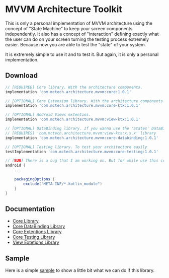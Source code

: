 # MVVM Architecture Toolkit
This is only a personal implementation of MVVM architecture using the concept of "State Machine" to keep your screen components independently. It also has a concept of "interaction" defining exactly what the user can do on your screen turning the testing process extremely easier. Because now you are able to test the "state" of your system.

It is extremely simple to use it and to test it. But again, it is only a personal implementation.

## Download
```groovy
// [REQUIRED] Core library. With the architecture components.
implementation 'com.mctech.architecture.mvvm:core:1.0.1'

// [OPTIONAL] Core Estension library. With the architecture components extentions.
implementation 'com.mctech.architecture.mvvm:core-ktx:1.0.1'

// [OPTIONAL] Android Views extentios. 
implementation 'com.mctech.architecture.mvvm:view-ktx:1.0.1'

// [OPTIONAL] DataBinding library. If you wanna use the 'States' DataBinding adapters.
// [REQUIRES] 'com.mctech.architecture.mvvm:view-ktx:x.x.x' library
implementation 'com.mctech.architecture.mvvm:core-databinding:1.0.1'

// [OPTIONAL] Testing library. To test your architecture easily
testImplementation 'com.mctech.architecture.mvvm:core-testing:1.0.1'

// [BUG] There is a bug that I am working on. But for while use this code on your app gradle file.
android {
    ...

    packagingOptions {
        exclude("META-INF/*.kotlin_module")
    }
}

``` 

## Documentation
* [Core Library](https://github.com/MayconCardoso/Mvvm-Architecture-Toolkit/tree/master/library/core)
* [Core DataBinding Library](https://github.com/MayconCardoso/Mvvm-Architecture-Toolkit/tree/master/library/core-databinding)
* [Core Extentions Library](https://github.com/MayconCardoso/Mvvm-Architecture-Toolkit/tree/master/library/core-ktx)
* [Core Testing Library](https://github.com/MayconCardoso/Mvvm-Architecture-Toolkit/tree/master/library/core-testing)
* [View Extetions Library](https://github.com/MayconCardoso/Mvvm-Architecture-Toolkit/tree/master/library/view-extentions)

## Sample

Here is a simple [sample](https://github.com/MayconCardoso/Mvvm-Architecture-Toolkit/tree/master/sample) to show a little bit what we can do if this library. 
